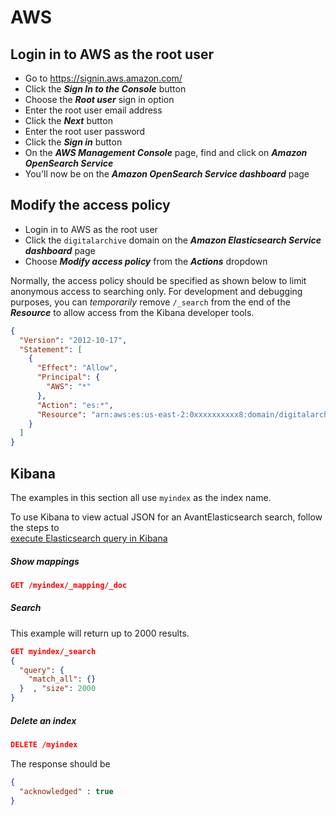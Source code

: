 # AWS

## Login in to AWS as the root user

-   Go to <https://signin.aws.amazon.com/>
-   Click the **_Sign In to the Console_** button
-   Choose the **_Root user_** sign in option
-   Enter the root user email address
-   Click the **_Next_** button
-   Enter the root user password
-   Click the **_Sign in_** button
-   On the **_AWS Management Console_** page, find and click on **_Amazon OpenSearch Service_**
-   You'll now be on the **_Amazon OpenSearch Service dashboard_** page

## Modify the access policy

-   Login in to AWS as the root user
-   Click the `digitalarchive` domain on the **_Amazon Elasticsearch Service dashboard_** page
-   Choose **_Modify access policy_** from the **_Actions_** dropdown

Normally, the access policy should be specified as shown below to limit anonymous access
to searching only. For development and debugging purposes, you can *temporarily* remove
`/_search` from the end of the **_Resource_** to allow access from the Kibana developer tools.

``` json
{
  "Version": "2012-10-17",
  "Statement": [
    {
      "Effect": "Allow",
      "Principal": {
        "AWS": "*"
      },
      "Action": "es:*",
      "Resource": "arn:aws:es:us-east-2:0xxxxxxxxxx8:domain/digitalarchive/*/_search"
    }
  ]
}
```

## Kibana

The examples in this section all use `myindex` as the index name.

To use Kibana to view actual JSON for an AvantElasticsearch search, follow the steps to  
[execute Elasticsearch query in Kibana](/technology/php-development/#execute-elasticsearch-query-in-kibana)


##### Show mappings

``` json
GET /myindex/_mapping/_doc
```

##### Search

This example will return up to 2000 results.

``` json
GET myindex/_search
{ 
  "query": {
    "match_all": {}
  }  , "size": 2000
}
```

##### Delete an index

``` json
DELETE /myindex
```

The response should be

``` json
{
  "acknowledged" : true
}
```
